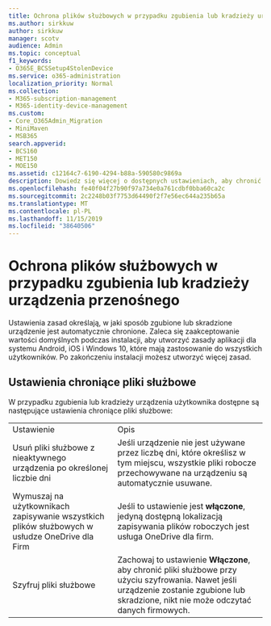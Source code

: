 ```yaml
---
title: Ochrona plików służbowych w przypadku zgubienia lub kradzieży urządzenia przenośnego
ms.author: sirkkuw
author: sirkkuw
manager: scotv
audience: Admin
ms.topic: conceptual
f1_keywords:
- O365E_BCSSetup4StolenDevice
ms.service: o365-administration
localization_priority: Normal
ms.collection:
- M365-subscription-management
- M365-identity-device-management
ms.custom:
- Core_O365Admin_Migration
- MiniMaven
- MSB365
search.appverid:
- BCS160
- MET150
- MOE150
ms.assetid: c12164c7-6190-4294-b88a-590580c9869a
description: Dowiedz się więcej o dostępnych ustawieniach, aby chronić pliki robocze w przypadku zgubienia lub kradzieży urządzenia użytkownika.
ms.openlocfilehash: fe40f04f27b90f97a734e0a761cdbf0bba60ca2c
ms.sourcegitcommit: 2c2248b03f7753d64490f2f7e56ec644a235b65a
ms.translationtype: MT
ms.contentlocale: pl-PL
ms.lasthandoff: 11/15/2019
ms.locfileid: "38640506"
---
```

# <a name="protect-work-files-when-a-mobile-device-is-lost-or-stolen"></a>Ochrona plików służbowych w przypadku zgubienia lub kradzieży urządzenia przenośnego

Ustawienia zasad określają, w jaki sposób zgubione lub skradzione urządzenie jest automatycznie chronione. Zaleca się zaakceptowanie wartości domyślnych podczas instalacji, aby utworzyć zasady aplikacji dla systemu Android, iOS i Windows 10, które mają zastosowanie do wszystkich użytkowników. Po zakończeniu instalacji możesz utworzyć więcej zasad.
  
## <a name="settings-that-protect-work-files"></a>Ustawienia chroniące pliki służbowe

W przypadku zgubienia lub kradzieży urządzenia użytkownika dostępne są następujące ustawienia chroniące pliki służbowe:
  
|||
|:-----|:-----|
|Ustawienie  <br/> |Opis  <br/> |
|Usuń pliki służbowe z nieaktywnego urządzenia po określonej liczbie dni  <br/> |Jeśli urządzenie nie jest używane przez liczbę dni, które określisz w tym miejscu, wszystkie pliki robocze przechowywane na urządzeniu są automatycznie usuwane.  <br/> |
|Wymuszaj na użytkownikach zapisywanie wszystkich plików służbowych w usłudze OneDrive dla Firm  <br/> |Jeśli to ustawienie jest **włączone**, jedyną dostępną lokalizacją zapisywania plików roboczych jest usługa OneDrive dla firm.  <br/> |
|Szyfruj pliki służbowe  <br/> |Zachowaj to ustawienie **Włączone**, aby chronić pliki służbowe przy użyciu szyfrowania. Nawet jeśli urządzenie zostanie zgubione lub skradzione, nikt nie może odczytać danych firmowych.  <br/> |
   

